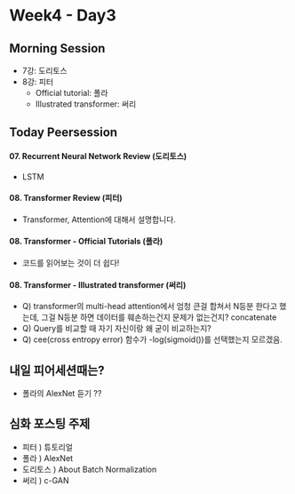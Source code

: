 # Week4 - Day3

## Morning Session
- 7강: 도리토스
- 8강: 피터
  - Official tutorial: 폴라
  - Illustrated transformer: 써리

## Today Peersession
#### 07. Recurrent Neural Network Review (도리토스)
  - LSTM
#### 08. Transformer Review (피터)
  - Transformer, Attention에 대해서 설명합니다. 

#### 08. Transformer - Official Tutorials (폴라)
  - 코드를 읽어보는 것이 더 쉽다!

#### 08. Transformer - Illustrated transformer (써리)
  - Q) transformer의 multi-head attention에서 엄청 큰걸 합쳐서 N등분 한다고 했는데, 그걸 N등분 하면 데이터를 훼손하는건지 문제가 없는건지? concatenate
  - Q) Query를 비교할 때 자기 자신이랑 왜 굳이 비교하는지?
  - Q) cee(cross entropy error) 함수가 -log(sigmoid())를 선택했는지 모르겠음.

## 내일 피어세션때는?
  - 폴라의 AlexNet 듣기 ??

## 심화 포스팅 주제
  - 피터 ) 튜토리얼
  - 폴라 ) AlexNet
  - 도리토스 ) About Batch Normalization
  - 써리 ) c-GAN